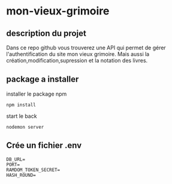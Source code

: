 # mon-vieux-grimoire
## description du projet 
Dans ce repo github vous trouverez une API qui permet de gérer l'authentification du site mon vieux grimoire.
Mais aussi la création,modification,supression et la notation des livres.

## package a installer 

installer le package npm  
  
```shell
npm install
```
start le back 

```shell
nodemon server
```

## Crée un fichier .env

```shell
DB_URL=  
PORT=  
RAMDOM_TOKEN_SECRET=  
HASH_ROUND=
```
